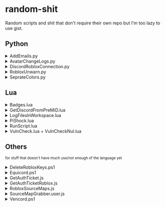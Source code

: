 # random-shit
Random scripts and shit that don't require their own repo but I'm too lazy to use gist.

## Python 

<details>
  <summary>AddEmails.py</summary>
  <blockquote>
    <a href="/Data/Python/AddEmails.py">Link</a><br>
    Python script to add a random email to your Roblox account.<br>
    You do require a domain with email forwarding to somewhere you can read all the emails.
  </blockquote>
</details>

<details>
  <summary>AvatarChangeLogs.py</summary>
  <blockquote>
    <a href="/Data/Python/AvatarChangeLogs.py">Link</a><br>
    Python script to host a site to allow mass authenticating Roblox accounts for Discord.<br>
    <a href='https://i.imgur.com/lcu7yFf.png'><img height=420 src='https://i.imgur.com/lcu7yFf.png'></a>
  </blockquote>
</details>

<details>
  <summary>DiscordRobloxConnection.py</summary>
  <blockquote>
    <a href="/Data/Python/DiscordRobloxConnection.py">Link</a><br>
    Python script to host a site to allow mass authenticating Roblox accounts for Discord.<br>
    Recommended method is to use <a href=https://github.com/ic3w0lf22/Roblox-Account-Manager>ic3w0lf22/Roblox-Account-Manager</a> and click the "Open URL" with "http://127.0.0.1/"<br>
    <a href='https://i.imgur.com/bXELV3Z.png'><img height=200 src='https://i.imgur.com/bXELV3Z.png'></a>
  </blockquote>
</details>

<details>
  <summary>RobloxUnwarn.py</summary>
  <blockquote>
    <a href="/Data/Python/RobloxUnwarn.py">Link</a><br>
    Python script to show a way to restore a Roblox account after a warn or waited out ban.
  </blockquote>
</details>

<details>
  <summary>SeprateColors.py</summary>
  <blockquote>
    <a href="/Data/Python/SeprateColors.py">Link</a><br>
    Python script to simplify an image int X amount of colors then make an image for each layer.
  </blockquote>
</details>

## Lua

<details>
  <summary>Badges.lua</summary>
  <blockquote>
    <a href="/Data/Lua/Badges.lua">Link</a><br>
    Roblox script to grab all the Roblox badge ids in the current game.
  </blockquote>
</details>

<details>
  <summary>GetDiscordFromPreMiD.lua</summary>
  <blockquote>
    <a href="/Data/Lua/GetDiscordFromPreMiD.lua">Link</a><br>
    <b>The PreMiD app is no longer used so this isn't useful</b><br><br>
    If the user has PreMiD installed then it will print/grab some user info.<br>
    Example:<br>
    <img width=690 alt="image" src="https://user-images.githubusercontent.com/67937010/208335348-84c2de5d-c9a8-42f1-832a-af556241ccd8.png">
  </blockquote>
</details>

<details>
  <summary>LogFilesInWorkspace.lua</summary>
  <blockquote>
    <a href="/Data/Others/WorkspaceLog/LogFilesInWorkspace.lua">Link</a><br>
    Will save to file any whitelisted files to a file.<br>
    To export saved data use this <a href="/Data/Others/WorkspaceLog/ExportLoggedFiles.lua">RLua script</a> or <a href="/Data/Others/WorkspaceLog/ExportLoggedFiles.py">Python script</a>.<br>
  </blockquote>
</details>

<details>
  <summary>PiShock.lua</summary>
  <blockquote>
    <a href="/Libraries/PiShock.lua">Link</a><br>
    Library for PiShock<br>
    <img height=420 src="https://github.com/Roblox-Thot/random-shit/assets/67937010/38e66160-8e98-4f05-8d98-ec04bb777873">
  </blockquote>
</details>

<details>
  <summary>RunScript.lua</summary>
  <blockquote>
    <a href="/Data/Lua/RunScript.lua">Link</a><br>
    Roblox Studio plugin to allow running the currently open script.<br>
    Just place the Lua file in "%localappdata%/Roblox/Plugins"
  </blockquote>
</details>

<details>
  <summary>VulnCheck.lua + VulnCheckNul.lua</summary>
  <blockquote>
    <a href="/Data/Lua/VulnCheck.lua">VulnCheck.lua</a> <a href="/Data/Lua/VulnCheckNul.lua">VulnCheckNul.lua</a><br>
    Runs a basic check for functions that can be abused, VulnCheckNul adds Null to the end of functions which can bypass some blocks.
  </blockquote>
</details>

## Others

<sup>for stuff that doesn't have much use/not enough of the language yet</sup>

<details>
  <summary>DeleteRobloxKeys.ps1</summary>
  <blockquote>
    <a href="/Data/Others/DeleteRobloxKeys.ps1">Link</a><br>
    Powershell script to remove any Roblox keys from Windows Credential manager tab.
  </blockquote>
</details>

<!-- <details>
  <summary>Equicord.bat</summary>
  <blockquote>
    <a href="/Data/Others/Equicord.bat">Link</a><br>
    Batch script to download and run the Equicord CLI installer.<br>
    curl https://raw.githubusercontent.com/Roblox-Thot/random-shit/refs/heads/main/Data/Others/Equicord.bat | cmd
  </blockquote>
</details> -->

<details>
  <summary>Equicord.ps1</summary>
  <blockquote>
    <a href="/Data/Others/Equicord.ps1">Link</a><br>
    Powershell script to download and run the Equicord CLI installer..<br>
    irm "https://raw.githubusercontent.com/Roblox-Thot/random-shit/refs/heads/main/Data/Others/Equicord.ps1" | iex
  </blockquote>
</details>

<details>
  <summary>GetAuthTicket.js</summary>
  <blockquote>
    <a href="/Data/Others/GetAuthTicket.js">Link</a><br>
    JavaScript to get a auth ticket on the Roblox website.
  </blockquote>
</details>

<details>
  <summary>GetAuthTicketRoblox.js</summary>
  <blockquote>
    <a href="/Data/Others/GetAuthTicketRoblox.js">Link</a><br>
    JavaScript that gets the auth ticket but uses the Roblox library loaded when the site loads.
  </blockquote>
</details>

<details>
  <summary>RobloxSourceMaps.js</summary>
  <blockquote>
    <a href="/Data/Others/RobloxSourceMaps.js">Link</a><br>
    JavaScript to grab all source maps from Roblox.com.<br>
    To use just run it in a browser's console.
  </blockquote>
</details>

<details>
  <summary>SourceMapGrabber.user.js</summary>
  <blockquote>
    <a href="/Data/Others/SourceMapGrabber.user.js">Link</a><br>
    Tamper monkey script to scrape the source map links off the current Roblox page and add a button to the extention popout to print them to page.<br>
    (Shit but works :tm:)
  </blockquote>
</details>

<!-- <details>
  <summary>Vencord.bat</summary>
  <blockquote>
    <a href="/Data/Others/Vencord.bat">Link</a><br>
    Batch script to download and run the Vencord CLI installer.<br>
    curl https://raw.githubusercontent.com/Roblox-Thot/random-shit/refs/heads/main/Data/Others/Vencord.bat | cmd
  </blockquote>
</details> -->

<details>
  <summary>Vencord.ps1</summary>
  <blockquote>
    <a href="/Data/Others/Vencord.ps1">Link</a><br>
    Powershell script to download and run the Vencord CLI installer..<br>
    irm "https://raw.githubusercontent.com/Roblox-Thot/random-shit/refs/heads/main/Data/Others/Vencord.ps1" | iex
  </blockquote>
</details>
